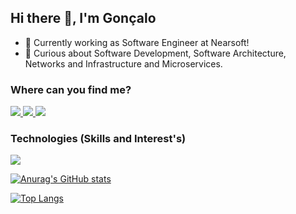 ## Hi there 👋, I'm Gonçalo

- :rocket: Currently working as Software Engineer at Nearsoft!
- 🌱 Curious about Software Development, Software Architecture, Networks and Infrastructure and Microservices.

### Where can you find me?
<a href="https://diogopassos.pt">
  <img src="https://img.shields.io/badge/Personal_Page-252A34.svg?&style=for-the-badge" />
</a>

<a href="https://twitter.com/gdfpassos">
  <img src="https://img.shields.io/badge/Twitter-14171a?style=for-the-badge&logo=x&logoColor=white" />
</a>

<a href="https://www.linkedin.com/in/gdpassos/">
  <img src="https://img.shields.io/badge/LinkedIn-0077B5?style=for-the-badge&logo=linkedin&logoColor=white" />
</a>
<br>

### Technologies (Skills and Interest's)
 <img src="https://skillicons.dev/icons?i=ansible,aws,azure,bash,bootstrap,cs,cloudflare,css,dart,docker,figma,flutter,git,gitlab,go,html,js,kubernetes,laravel,linux,nextjs,nginx,nodejs,php,raspberrypi,react,sass,tailwind,ts,vscode,vercel" />
<div>
  
  [![Anurag's GitHub stats](https://github-readme-stats.vercel.app/api?username=gngz&count_private=true&show_icons=true)](https://github.com/anuraghazra/github-readme-stats)
  
  [![Top Langs](https://github-readme-stats.vercel.app/api/top-langs/?username=gngz&count_private=true&langs_count=12&layout=compact&show_icons=true)](https://github.com/anuraghazra/github-readme-stats)
</div>
